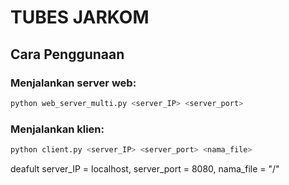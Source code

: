 # TUBES JARKOM

## Cara Penggunaan

### Menjalankan server web:
```bash
python web_server_multi.py <server_IP> <server_port>
```

### Menjalankan klien:
```bash
python client.py <server_IP> <server_port> <nama_file>
```
deafult server_IP = localhost, server_port = 8080, nama_file = "/"